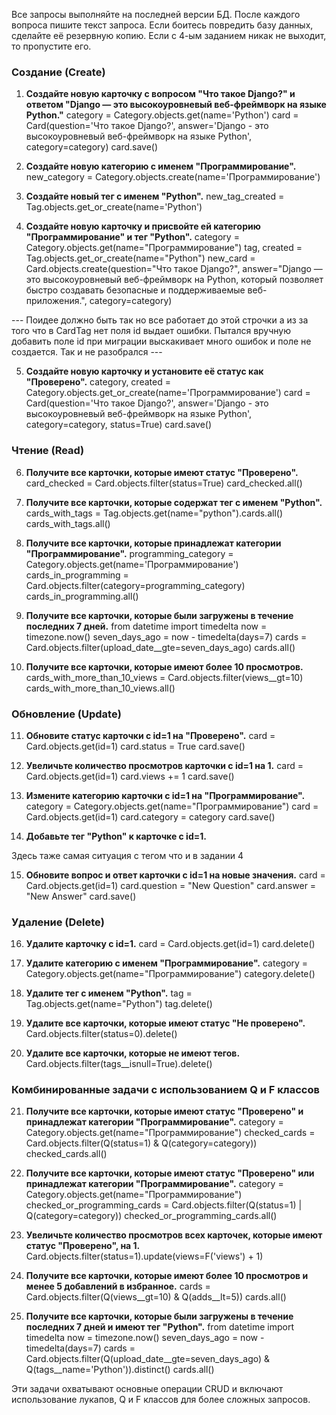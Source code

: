 Все запросы выполняйте на последней версии БД.
После каждого вопроса пишите текст запроса.
Если боитесь повредить базу данных, сделайте её резервную копию.
Если с 4-ым заданием никак не выходит, то пропустите его.

### Создание (Create)
1. **Создайте новую карточку с вопросом "Что такое Django?" и ответом "Django — это высокоуровневый веб-фреймворк на языке Python."**
category = Category.objects.get(name='Python')
card = Card(question='Что такое Django?', answer='Django - это высокоуровневый веб-фреймворк на языке Python', category=category)
card.save()

2. **Создайте новую категорию с именем "Программирование".**
new_category = Category.objects.create(name='Программирование')

3. **Создайте новый тег с именем "Python".**
new_tag_created = Tag.objects.get_or_create(name='Python')

4. **Создайте новую карточку и присвойте ей категорию "Программирование" и тег "Python".**
category = Category.objects.get(name="Программирование")
tag, created = Tag.objects.get_or_create(name="Python")
new_card = Card.objects.create(question="Что такое Django?", answer="Django — это высокоуровневый веб-фреймворк на Python, который позволяет быстро создавать безопасные и поддерживаемые веб-приложения.", category=category)

--- Поидее должно быть так но все работает до этой строчки а из за того что в CardTag нет поля id выдает ошибки. Пытался вручную добавить поле id при миграции выскакивает много ошибок и поле не создается. Так и не разобрался ---

<!-- CardTag.objects.create(card=new_card, tag=tag) -->

5. **Создайте новую карточку и установите её статус как "Проверено".**
category, created = Category.objects.get_or_create(name='Программирование')
card = Card(question='Что такое Django?', answer='Django - это высокоуровневый веб-фреймворк на языке Python', category=category, status=True)
card.save()

### Чтение (Read)
6. **Получите все карточки, которые имеют статус "Проверено".**
card_checked = Card.objects.filter(status=True)
card_checked.all()

7. **Получите все карточки, которые содержат тег с именем "Python".**
cards_with_tags = Tag.objects.get(name="python").cards.all()
cards_with_tags.all()

8. **Получите все карточки, которые принадлежат категории "Программирование".**
programming_category = Category.objects.get(name='Программирование')
cards_in_programming = Card.objects.filter(category=programming_category)
cards_in_programming.all()

9. **Получите все карточки, которые были загружены в течение последних 7 дней.**
from datetime import timedelta
now = timezone.now()
seven_days_ago = now - timedelta(days=7)
cards = Card.objects.filter(upload_date__gte=seven_days_ago)
cards.all()

10. **Получите все карточки, которые имеют более 10 просмотров.**
cards_with_more_than_10_views = Card.objects.filter(views__gt=10)
cards_with_more_than_10_views.all()

### Обновление (Update)
11. **Обновите статус карточки с id=1 на "Проверено".**
card = Card.objects.get(id=1)
card.status = True
card.save()

12. **Увеличьте количество просмотров карточки с id=1 на 1.**
card = Card.objects.get(id=1)
card.views += 1
card.save()

13. **Измените категорию карточки с id=1 на "Программирование".**
category = Category.objects.get(name="Программирование")
card = Card.objects.get(id=1)
card.category = category
card.save()

14. **Добавьте тег "Python" к карточке с id=1.**

Здесь таже самая ситуация с тегом что и в задании 4
<!-- tag, created = Tag.objects.get_or_create(name="Python")
card = Card.objects.get(id=1)
card.tags.add(tag) -->

15. **Обновите вопрос и ответ карточки с id=1 на новые значения.**
card = Card.objects.get(id=1)
card.question = "New Question"
card.answer = "New Answer"
card.save()

### Удаление (Delete)
16. **Удалите карточку с id=1.**
card = Card.objects.get(id=1)
card.delete()

17. **Удалите категорию с именем "Программирование".**
category = Category.objects.get(name="Программирование")
category.delete()

18. **Удалите тег с именем "Python".**
tag = Tag.objects.get(name="Python")
tag.delete()

19. **Удалите все карточки, которые имеют статус "Не проверено".**
Card.objects.filter(status=0).delete()

20. **Удалите все карточки, которые не имеют тегов.**
Card.objects.filter(tags__isnull=True).delete()


### Комбинированные задачи с использованием Q и F классов
21. **Получите все карточки, которые имеют статус "Проверено" и принадлежат категории "Программирование".**
category = Category.objects.get(name="Программирование")
checked_cards = Card.objects.filter(Q(status=1) & Q(category=category))
checked_cards.all()

22. **Получите все карточки, которые имеют статус "Проверено" или принадлежат категории "Программирование".**
category = Category.objects.get(name="Программирование")
checked_or_programming_cards = Card.objects.filter(Q(status=1) | Q(category=category))
checked_or_programming_cards.all()

23. **Увеличьте количество просмотров всех карточек, которые имеют статус "Проверено", на 1.**
Card.objects.filter(status=1).update(views=F('views') + 1)

24. **Получите все карточки, которые имеют более 10 просмотров и менее 5 добавлений в избранное.**
cards = Card.objects.filter(Q(views__gt=10) & Q(adds__lt=5))
cards.all()

25. **Получите все карточки, которые были загружены в течение последних 7 дней и имеют тег "Python".**
from datetime import timedelta
now = timezone.now()
seven_days_ago = now - timedelta(days=7)
cards = Card.objects.filter(Q(upload_date__gte=seven_days_ago) & Q(tags__name='Python')).distinct()
cards.all()

Эти задачи охватывают основные операции CRUD и включают использование лукапов, Q и F классов для более сложных запросов.